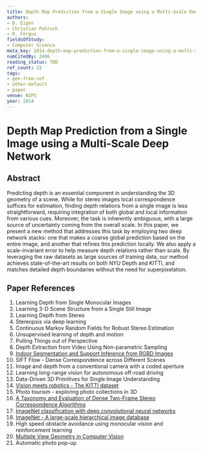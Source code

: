 ```yaml
---
title: Depth Map Prediction from a Single Image using a Multi-Scale Deep Network
authors:
- D. Eigen
- Christian Puhrsch
- R. Fergus
fieldsOfStudy:
- Computer Science
meta_key: 2014-depth-map-prediction-from-a-single-image-using-a-multi-scale-deep-network
numCitedBy: 2406
reading_status: TBD
ref_count: 22
tags:
- gen-from-ref
- other-default
- paper
venue: NIPS
year: 2014
---
```


# Depth Map Prediction from a Single Image using a Multi-Scale Deep Network

## Abstract

Predicting depth is an essential component in understanding the 3D geometry of a scene. While for stereo images local correspondence suffices for estimation, finding depth relations from a single image is less straightforward, requiring integration of both global and local information from various cues. Moreover, the task is inherently ambiguous, with a large source of uncertainty coming from the overall scale. In this paper, we present a new method that addresses this task by employing two deep network stacks: one that makes a coarse global prediction based on the entire image, and another that refines this prediction locally. We also apply a scale-invariant error to help measure depth relations rather than scale. By leveraging the raw datasets as large sources of training data, our method achieves state-of-the-art results on both NYU Depth and KITTI, and matches detailed depth boundaries without the need for superpixelation.

## Paper References

1. Learning Depth from Single Monocular Images
2. Learning 3-D Scene Structure from a Single Still Image
3. Learning Depth from Stereo
4. Stereopsis via deep learning
5. Continuous Markov Random Fields for Robust Stereo Estimation
6. Unsupervised learning of depth and motion
7. Pulling Things out of Perspective
8. Depth Extraction from Video Using Non-parametric Sampling
9. [Indoor Segmentation and Support Inference from RGBD Images](2012-indoor-segmentation-and-support-inference-from-rgbd-images)
10. SIFT Flow - Dense Correspondence across Different Scenes
11. Image and depth from a conventional camera with a coded aperture
12. Learning long-range vision for autonomous off-road driving
13. Data-Driven 3D Primitives for Single Image Understanding
14. [Vision meets robotics - The KITTI dataset](2013-vision-meets-robotics-the-kitti-dataset)
15. Photo tourism - exploring photo collections in 3D
16. [A Taxonomy and Evaluation of Dense Two-Frame Stereo Correspondence Algorithms](2001-a-taxonomy-and-evaluation-of-dense-two-frame-stereo-correspondence-algorithms)
17. [ImageNet classification with deep convolutional neural networks](2012-imagenet-classification-with-deep-convolutional-neural-networks)
18. [ImageNet - A large-scale hierarchical image database](2009-imagenet-a-large-scale-hierarchical-image-database)
19. High speed obstacle avoidance using monocular vision and reinforcement learning
20. [Multiple View Geometry in Computer Vision](2001-multiple-view-geometry-in-computer-vision)
21. Automatic photo pop-up
